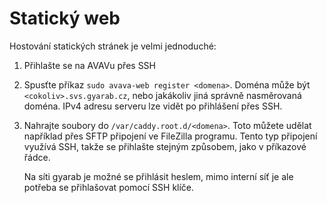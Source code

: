# Statický web

Hostování statických stránek je velmi jednoduché:

1. Přihlašte se na AVAVu přes SSH

2. Spusťte příkaz `sudo avava-web register <domena>`. Doména může být
   `<cokoliv>.svs.gyarab.cz`, nebo jakákoliv jiná správně nasměrovaná doména.
   IPv4 adresu serveru lze vidět po přihlášení přes SSH.

3. Nahrajte soubory do `/var/caddy.root.d/<domena>`. Toto můžete udělat
   například přes SFTP připojení ve FileZilla programu. Tento typ připojení
   využívá SSH, takže se přihlašte stejným způsobem, jako v příkazové řádce.

   Na síti gyarab je možné se přihlásit heslem, mimo interní síť je ale potřeba
   se přihlašovat pomocí SSH klíče.
